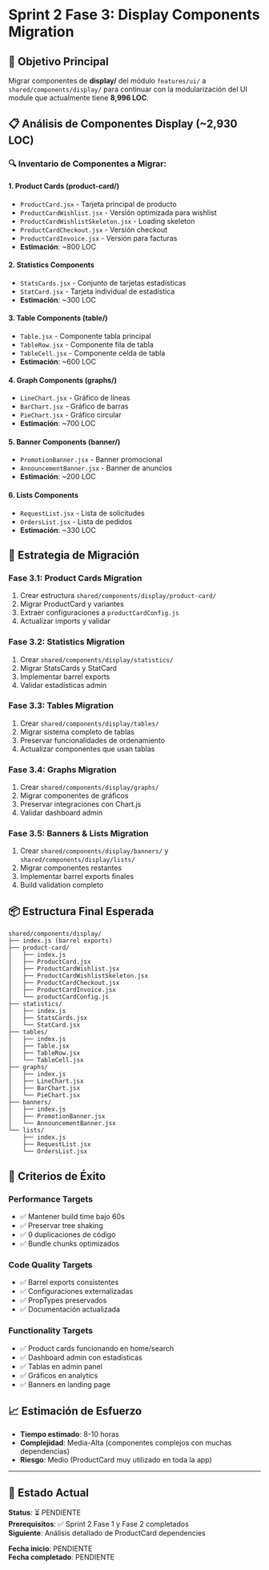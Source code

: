 # Sprint 2 Fase 3: Display Components Migration

## 🎯 Objetivo Principal
Migrar componentes de **display/** del módulo `features/ui/` a `shared/components/display/` para continuar con la modularización del UI module que actualmente tiene **8,996 LOC**.

## 📋 Análisis de Componentes Display (~2,930 LOC)

### **🔍 Inventario de Componentes a Migrar:**

#### **1. Product Cards (product-card/)**
- `ProductCard.jsx` - Tarjeta principal de producto
- `ProductCardWishlist.jsx` - Versión optimizada para wishlist
- `ProductCardWishlistSkeleton.jsx` - Loading skeleton
- `ProductCardCheckout.jsx` - Versión checkout
- `ProductCardInvoice.jsx` - Versión para facturas
- **Estimación**: ~800 LOC

#### **2. Statistics Components**
- `StatsCards.jsx` - Conjunto de tarjetas estadísticas
- `StatCard.jsx` - Tarjeta individual de estadística
- **Estimación**: ~300 LOC

#### **3. Table Components (table/)**
- `Table.jsx` - Componente tabla principal
- `TableRow.jsx` - Componente fila de tabla
- `TableCell.jsx` - Componente celda de tabla
- **Estimación**: ~600 LOC

#### **4. Graph Components (graphs/)**
- `LineChart.jsx` - Gráfico de líneas
- `BarChart.jsx` - Gráfico de barras
- `PieChart.jsx` - Gráfico circular
- **Estimación**: ~700 LOC

#### **5. Banner Components (banner/)**
- `PromotionBanner.jsx` - Banner promocional
- `AnnouncementBanner.jsx` - Banner de anuncios
- **Estimación**: ~200 LOC

#### **6. Lists Components**
- `RequestList.jsx` - Lista de solicitudes
- `OrdersList.jsx` - Lista de pedidos
- **Estimación**: ~330 LOC

## 🚀 Estrategia de Migración

### **Fase 3.1: Product Cards Migration**
1. Crear estructura `shared/components/display/product-card/`
2. Migrar ProductCard y variantes
3. Extraer configuraciones a `productCardConfig.js`
4. Actualizar imports y validar

### **Fase 3.2: Statistics Migration**
1. Crear `shared/components/display/statistics/`
2. Migrar StatsCards y StatCard
3. Implementar barrel exports
4. Validar estadísticas admin

### **Fase 3.3: Tables Migration**
1. Crear `shared/components/display/tables/`
2. Migrar sistema completo de tablas
3. Preservar funcionalidades de ordenamiento
4. Actualizar componentes que usan tablas

### **Fase 3.4: Graphs Migration**
1. Crear `shared/components/display/graphs/`
2. Migrar componentes de gráficos
3. Preservar integraciones con Chart.js
4. Validar dashboard admin

### **Fase 3.5: Banners & Lists Migration**
1. Crear `shared/components/display/banners/` y `shared/components/display/lists/`
2. Migrar componentes restantes
3. Implementar barrel exports finales
4. Build validation completo

## 📦 Estructura Final Esperada

```
shared/components/display/
├── index.js (barrel exports)
├── product-card/
│   ├── index.js
│   ├── ProductCard.jsx
│   ├── ProductCardWishlist.jsx
│   ├── ProductCardWishlistSkeleton.jsx
│   ├── ProductCardCheckout.jsx
│   ├── ProductCardInvoice.jsx
│   └── productCardConfig.js
├── statistics/
│   ├── index.js
│   ├── StatsCards.jsx
│   └── StatCard.jsx
├── tables/
│   ├── index.js
│   ├── Table.jsx
│   ├── TableRow.jsx
│   └── TableCell.jsx
├── graphs/
│   ├── index.js
│   ├── LineChart.jsx
│   ├── BarChart.jsx
│   └── PieChart.jsx
├── banners/
│   ├── index.js
│   ├── PromotionBanner.jsx
│   └── AnnouncementBanner.jsx
└── lists/
    ├── index.js
    ├── RequestList.jsx
    └── OrdersList.jsx
```

## 🎯 Criterios de Éxito

### **Performance Targets**
- ✅ Mantener build time bajo 60s
- ✅ Preservar tree shaking
- ✅ 0 duplicaciones de código
- ✅ Bundle chunks optimizados

### **Code Quality Targets**
- ✅ Barrel exports consistentes
- ✅ Configuraciones externalizadas
- ✅ PropTypes preservados
- ✅ Documentación actualizada

### **Functionality Targets**
- ✅ Product cards funcionando en home/search
- ✅ Dashboard admin con estadísticas
- ✅ Tablas en admin panel
- ✅ Gráficos en analytics
- ✅ Banners en landing page

## 📈 Estimación de Esfuerzo
- **Tiempo estimado**: 8-10 horas
- **Complejidad**: Media-Alta (componentes complejos con muchas dependencias)
- **Riesgo**: Medio (ProductCard muy utilizado en toda la app)

---

## 🔄 Estado Actual
**Status**: ⏳ PENDIENTE  
**Prerequisitos**: ✅ Sprint 2 Fase 1 y Fase 2 completados  
**Siguiente**: Análisis detallado de ProductCard dependencies  

**Fecha inicio**: PENDIENTE  
**Fecha completado**: PENDIENTE
